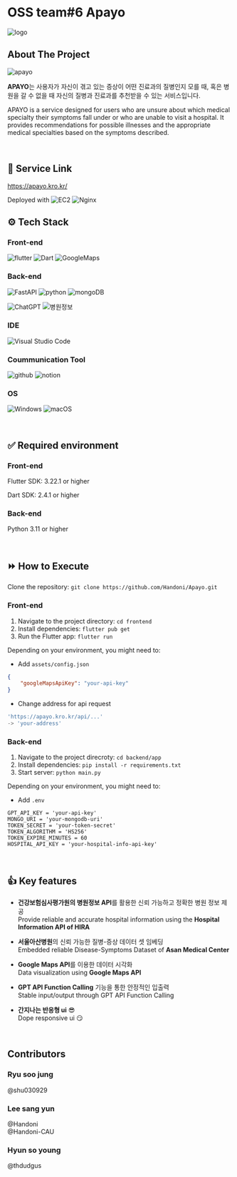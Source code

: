 # OSS team#6 Apayo
![logo](https://github.com/Handoni/Apayo/assets/101948889/3f87c6be-79f3-4842-b8c1-335be0f472c6)

## About The Project
![apayo](https://github.com/Handoni/Apayo/assets/101948889/b8d97aa7-45bb-465d-9cb4-78f27165979b)

**APAYO**는 사용자가 자신이 겪고 있는 증상이 어떤 진료과의 질병인지 모를 때, 혹은 병원을 갈 수 없을 때 자신의 질병과 진료과를 추천받을 수 있는 서비스입니다.<br/>

APAYO is a service designed for users who are unsure about which medical specialty their symptoms fall under or who are unable to visit a hospital. It provides recommendations for possible illnesses and the appropriate medical specialties based on the symptoms described.

<br/>

## 🔗 Service Link
https://apayo.kro.kr/

Deployed with ![EC2](https://img.shields.io/badge/amazon%20ec2-ff9900?style=for-the-badge&logo=amazonec2&logoColor=white)
![Nginx](https://img.shields.io/badge/nginx-%23009639.svg?style=for-the-badge&logo=nginx&logoColor=white)




## ⚙️ Tech Stack
### Front-end 

![flutter](https://img.shields.io/badge/Flutter-02569B?style=for-the-badge&logo=flutter&logoColor=white)
![Dart](https://img.shields.io/badge/Dart-0175C2?style=for-the-badge&logo=dart&logoColor=white)
![GoogleMaps](https://img.shields.io/badge/Google%20Maps-4285F4?style=for-the-badge&logo=googlemaps&logoColor=white)


### Back-end

![FastAPI](https://img.shields.io/badge/FastAPI-005571?style=for-the-badge&logo=fastapi)
![python](https://img.shields.io/badge/Python-3776AB?style=for-the-badge&logo=python&logoColor=white)
![mongoDB](https://img.shields.io/badge/MongoDB-4EA94B?style=for-the-badge&logo=mongodb&logoColor=white)

![ChatGPT](https://img.shields.io/badge/chatGPT-74aa9c?style=for-the-badge&logo=openai&logoColor=white)
![병원정보](https://img.shields.io/badge/건강보험심사평가원-병원정보%20API-0066CC?style=for-the-badge&logoColor=white)

### IDE
![Visual Studio Code](https://img.shields.io/badge/Visual%20Studio%20Code-0078d7.svg?style=for-the-badge&logo=visual-studio-code&logoColor=white)

### Coummunication Tool  
![github](https://img.shields.io/badge/GitHub-100000?style=for-the-badge&logo=github&logoColor=white)
![notion](https://img.shields.io/badge/Notion-000000?style=for-the-badge&logo=notion&logoColor=white)   

### OS
![Windows](https://img.shields.io/badge/Windows-0078D6?style=for-the-badge&logo=windows&logoColor=white)
![macOS](https://img.shields.io/badge/mac%20os-000000?style=for-the-badge&logo=macos&logoColor=F0F0F0)

<br/>

## ✅ Required environment
### Front-end
Flutter SDK: 3.22.1 or higher

Dart SDK: 2.4.1 or higher

### Back-end
Python 3.11 or higher

<br/>

## ⏩ How to Execute 
 Clone the repository: `git clone https://github.com/Handoni/Apayo.git`
### Front-end
1. Navigate to the project directory: `cd frontend`
2. Install dependencies: `flutter pub get`
3. Run the Flutter app: `flutter run`

Depending on your environment, you might need to:

- Add `assets/config.json`
```json
{
    "googleMapsApiKey": "your-api-key"
}
```
- Change address for api request
```dart
'https://apayo.kro.kr/api/...'
-> 'your-address'
```

### Back-end
1. Navigate to the project direcroty: `cd backend/app`
2. Install dependencies: `pip install -r requirements.txt`
3. Start server: `python main.py`

Depending on your environment, you might need to:

- Add `.env`
``` 
GPT_API_KEY = 'your-api-key'
MONGO_URI = 'your-mongodb-uri'
TOKEN_SECRET = 'your-token-secret'
TOKEN_ALGORITHM = 'HS256'
TOKEN_EXPIRE_MINUTES = 60
HOSPITAL_API_KEY = 'your-hospital-info-api-key'
```

<br/>

## 👍 Key features
- **건강보험심사평가원의 병원정보 API**를 활용한 신뢰 가능하고 정확한 병원 정보 제공<br/>
Provide reliable and accurate hospital information using the **Hospital Information API of HIRA**

- **서울아산병원**의 신뢰 가능한 질병-증상 데이터 셋 임베딩<br/>
Embedded reliable Disease-Symptoms Dataset of **Asan Medical Center**

- **Google Maps API**를 이용한 데이터 시각화<br/>
Data visualization using **Google Maps API**

- **GPT API Function Calling** 기능을 통한 안정적인 입출력<br/>
Stable input/output through GPT API Function Calling

- **간지나는 반응형 ui** 😎 <br/>
Dope responsive ui 😏



<br/>


## Contributors
### Ryu soo jung   
@shu030929

### Lee sang yun    
@Handoni    
@Handoni-CAU

### Hyun so young   
@thdudgus
